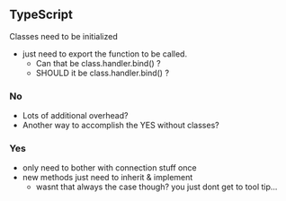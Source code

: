 
## TypeScript

Classes need to be initialized
* just need to export the function to be called.
    * Can that be class.handler.bind() ?
    * SHOULD it be class.handler.bind() ?

### No

* Lots of additional overhead?
* Another way to accomplish the YES without classes?

### Yes

* only need to bother with connection stuff once
* new methods just need to inherit & implement
    * wasnt that always the case though? you just dont get to tool tip...